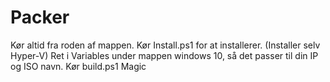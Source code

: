 # Packer

Kør altid fra roden af mappen. 
Kør Install.ps1 for at installerer. (Installer selv Hyper-V)
Ret i Variables under mappen windows 10, så det passer til din IP og ISO navn.
Kør build.ps1
Magic
